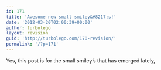 ```yaml
---
id: 171
title: 'Awesome new small smiley&#8217;s!'
date: '2012-03-20T02:00:39+00:00'
author: turbolego
layout: revision
guid: 'http://turbolego.com/170-revision/'
permalink: '/?p=171'
---
```


Yes, this post is for the small smiley’s that has emerged lately,